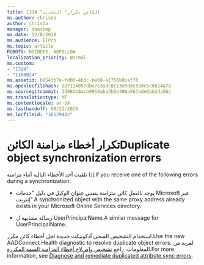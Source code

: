 ```yaml
---
title: 1314 "الكائن تكرار" التحديث
ms.author: chrisda
author: chrisda
manager: dansimp
ms.date: 12/8/2018
ms.audience: ITPro
ms.topic: article
ROBOTS: NOINDEX, NOFOLLOW
localization_priority: Normal
ms.custom:
- "1314"
- "1300024"
ms.assetid: b8543b7e-fd00-4b3c-be68-a1758b8caf78
ms.openlocfilehash: a37114097dbe7e3a3c8c13e9ddc53dc5c6b24a78
ms.sourcegitcommit: 1d98db8acb9959aba3b5e308a567ade6b62da56c
ms.translationtype: MT
ms.contentlocale: ar-SA
ms.lasthandoff: 08/22/2019
ms.locfileid: "36529402"
---
```

# <a name="duplicate-object-synchronization-errors"></a><span data-ttu-id="f9234-102">تكرار أخطاء مزامنة الكائن</span><span class="sxs-lookup"><span data-stu-id="f9234-102">Duplicate object synchronization errors</span></span>

<span data-ttu-id="f9234-103">إذا تلقيت أحد الأخطاء التالية أثناء مزامنة:</span><span class="sxs-lookup"><span data-stu-id="f9234-103">If you receive one of the following errors during a synchronization:</span></span>

- <span data-ttu-id="f9234-104">يوجد بالفعل كائن متزامنة بنفس عنوان الوكيل في دليل "خدمات Microsoft عبر إنترنت".</span><span class="sxs-lookup"><span data-stu-id="f9234-104">A synchronized object with the same proxy address already exists in your Microsoft Online Services directory.</span></span>

- <span data-ttu-id="f9234-105">رسالة مشابهة ل UserPrincipalName.</span><span class="sxs-lookup"><span data-stu-id="f9234-105">A similar message for UserPrincipalName.</span></span>

<span data-ttu-id="f9234-106">استخدام التشخيص الصحي آدكونيكت جديدة لحل أخطاء كائن مكرر.</span><span class="sxs-lookup"><span data-stu-id="f9234-106">Use the new AADConnect Health diagnostic to resolve duplicate object errors.</span></span> <span data-ttu-id="f9234-107">لمزيد من المعلومات، راجع [تشخيص وإصﻻح أخطاء المزامنة السمة المكررة](https://docs.microsoft.com/azure/active-directory/hybrid/how-to-connect-health-diagnose-sync-errors).</span><span class="sxs-lookup"><span data-stu-id="f9234-107">For more information, see [Diagnose and remediate duplicated attribute sync errors](https://docs.microsoft.com/azure/active-directory/hybrid/how-to-connect-health-diagnose-sync-errors).</span></span>
